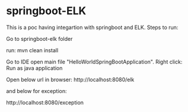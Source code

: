 # springboot-ELK

This is a poc having integartion with springboot and ELK. Steps to run:

Go to springboot-elk folder

run:  mvn clean install

Go to IDE
open main file "HelloWorldSpringBootApplication". Right click: Run as java application

Open below url in browser:
http://localhost:8080/elk

and below for exception:

http://localhost:8080/exception
